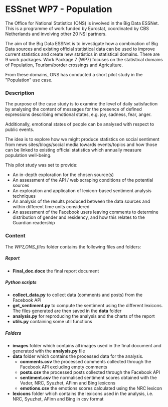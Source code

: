 # ESSnet WP7 - Population #

The Office for National Statistics (ONS) is involved in the Big Data ESSNet. This is a programme of work funded by Eurostat, coordinated by CBS Netherlands and involving other 20 NSI partners. 

The aim of the Big Data ESSNet is to investigate how a combination of Big Data sources and existing official statistical data can be used to improve current statistics and create new statistics in statistical domains.
There are 9 work packages. Work Package 7 (WP7) focuses on the statistical domains of Population, Tourism/border crossings and Agriculture. 

From these domains, ONS has conducted a short pilot study in the "Population" use case.

### Description ###

The purpose of the case study is to examine the level of daily satisfaction by analysing the content of messages for the presence of defined expressions describing emotional states, e.g. joy, sadness, fear, anger. 

Additionally, emotional states of people can be analysed with respect to public events.

The idea is to explore how we might produce statistics on social sentiment from news sites/blogs/social media towards events/topics and how those can be linked to existing official statistics which annually measure population well-being.

This pilot study was set to provide:

* An in-depth exploration for the chosen source(s)
* An assessment of the API / web scraping conditions of the potential sources
* An exploration and application of lexicon-based sentiment analysis techniques
* An analysis of the results produced between the data sources and within different time units considered
* An assessment of the Facebook users leaving comments to determine distribution of gender and residency, and how this relates to the Guardian readership

### Content ###

The *WP7_ONS_files* folder contains the following files and folders:

##### Report

* **Final_doc.docx** the final report document

##### Python scripts

* **collect_data.py** to collect data (comments and posts) from the Facebook API
* **get_sentiment.py** to compute the sentiment using the different lexicons. The files generated are then saved in the **data** folder 
* **analysis.py** for reproducing the analysis and the charts of the report
* **utils.py** containing some util functions

##### Folders

* **images** folder which contains all images used in the final document and generated with the **analysis.py** file
* **data** folder which contains the processed data for the analysis. 
    - **comments.csv** the processed comments collected through the Facebook API excluding empty comments
    - **posts.csv** the processed posts collected through the Facebook API
    - **sentiment.csv** the normalised sentiment scores obtained with the Vader, NRC, Syuzhet, AFinn and Bing lexicons
    - **emotions.csv** the emotions scores calculated using the NRC lexicon
* **lexicons** folder which contains the lexicons used in the analysis, i.e. NRC, Syuzhet, AFinn and Bing in csv format